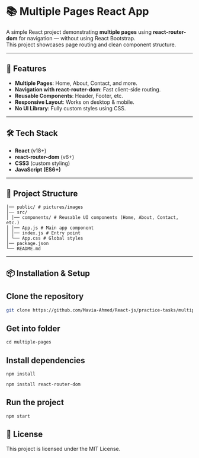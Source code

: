 # 📚 Multiple Pages React App

A simple React project demonstrating **multiple pages** using **react-router-dom** for navigation — without using React Bootstrap.  
This project showcases page routing and clean component structure.

---

## 🚀 Features
- **Multiple Pages**: Home, About, Contact, and more.
- **Navigation with react-router-dom**: Fast client-side routing.
- **Reusable Components**: Header, Footer, etc.
- **Responsive Layout**: Works on desktop & mobile.
- **No UI Library**: Fully custom styles using CSS.

---

## 🛠️ Tech Stack
- **React** (v18+)
- **react-router-dom** (v6+)
- **CSS3** (custom styling)
- **JavaScript (ES6+)**

---

## 📂 Project Structure
```
│── public/ # pictures/images
│── src/
│ │── components/ # Reusable UI components (Home, About, Contact, etc.)
│ │── App.js # Main app component
│ │── index.js # Entry point
│ └── App.css # Global styles
│── package.json
└── README.md
```



---

## 📦 Installation & Setup
## Clone the repository
   ```bash
   git clone https://github.com/Mavia-Ahmed/React-js/practice-tasks/multiple-pages/.git
```


## Get into folder
```
cd multiple-pages
```


## Install dependencies
```
npm install
```
```
npm install react-router-dom
```


## Run the project
```
npm start
```


## 📜 License
This project is licensed under the MIT License.
